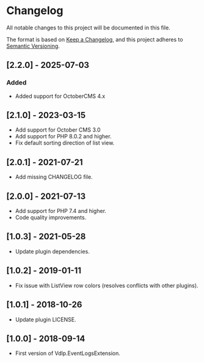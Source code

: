 # Changelog
All notable changes to this project will be documented in this file.

The format is based on [Keep a Changelog](https://keepachangelog.com/en/1.0.0/),
and this project adheres to [Semantic Versioning](https://semver.org/spec/v2.0.0.html).

## [2.2.0] - 2025-07-03

### Added
- Added support for OctoberCMS 4.x

## [2.1.0] - 2023-03-15

- Add support for October CMS 3.0
- Add support for PHP 8.0.2 and higher.
- Fix default sorting direction of list view.

## [2.0.1] - 2021-07-21

- Add missing CHANGELOG file.

## [2.0.0] - 2021-07-13

- Add support for PHP 7.4 and higher.
- Code quality improvements.

## [1.0.3] - 2021-05-28
 
- Update plugin dependencies.

## [1.0.2] - 2019-01-11

- Fix issue with ListView row colors (resolves conflicts with other plugins).

## [1.0.1] - 2018-10-26

- Update plugin LICENSE.

## [1.0.0] - 2018-09-14

- First version of Vdlp.EventLogsExtension.
